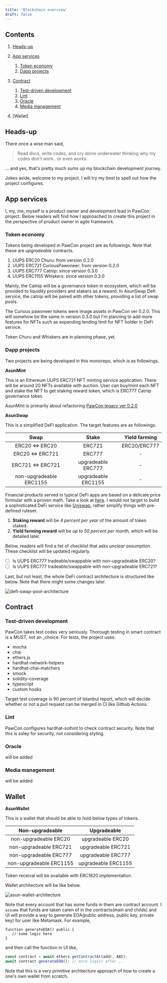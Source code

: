 ```yaml
---
title: 'Blockchain overview'
draft: false
---
```


## Contents

1. [Heads-up](#heads-up)

1. [App services](#app-services)

   1. [Token economy](#token-economy)
   1. [Dapp projects](#dapp-projects)

1. [Contract](#contract)

   1. [Test-driven development](#test-driven-development)
   1. [Lint](#lint)
   1. [Oracle](#oracle)
   1. [Media management](#media-management)

1. [Wallet]

## Heads-up

There once a wise man said,

> Read docs, write codes, and cry alone underwater thinking why my codes don't work.. or even _works_.

... and yes, that's pretty much sums up my blockchain development journey.

Jokes aside, welcome to my project. I will try my best to spell out how the project configures.

## App services

I, my, me, myself is a product owner and development lead in PawCon project. Below readers will find how I approached to create this project in the perspective of product owner in agile framework.

### Token economy

Tokens being developed in PawCon project are as followings. Note that these are _upgradeable_ contracts.

1. UUPS ERC20 Churu: from version 0.2.0
1. UUPS ERC721 CuriousPawoneer: from version 0.2.0
1. UUPS ERC777 Catnip: since version 0.3.0
1. UUPS ERC1155 Whiskers: since version 0.3.0

Mainly, the Catnip will be a governance token in ecosystem, which will be provided to liquidity providers and stakers as a reward. In AsunSwap Defi service, the catnip will be paired with other tokens, providing a list of swap pools.

The Curious pawoneer tokens were image assets in PawCon ver 0.2.0. This will somehow be the same in version 0.3.0 but I'm planning to add more features for NFTs such as expanding lending limit for NFT holder in DeFi service.

Token Churu and Whiskers are in planning phase, yet.

### Dapp projects

Two projects are being developed in this monorepo, which is as followings.

**AsunMint**

This is an Ethereum UUPS ERC721 NFT minting service application. There will be around 20 NFTs available with auction. User can buy/mint each NFT and stake the NFT to get staking reward token, which is ERC777 Catnip governance token.

AsunMint is primarily about refactoring [PawCon legacy ver 0.2.0](https://github.com/developerasun/pawcon)

**AsunSwap**

This is a simplified DeFi application. The target features are as followings.

|          Swap           |        Stake        | Yield farming |
| :---------------------: | :-----------------: | :-----------: |
|     ERC20 <=> ERC20     |       ERC721        | ERC20/ERC777  |
|    ERC20 <=> ERC721     |       ERC777        |       -       |
|    ERC721 <=> ERC721    | upgradeable ERC777  |       -       |
| non-upgradeable ERC1155 | upgradeable ERC1155 |       -       |

Financial products served in typical DeFi apps are based on a delicate price formular with a proven math. Take a look at [here](https://uniswap.org/whitepaper-v3.pdf). I would not target to build a sophisticated DeFi service like [Uniswap](https://app.uniswap.org/#/swap?chain=mainnet), rather simplify things with pre-defined ruleset.

1. **Staking reward** will be _4 percent per year_ of the amount of token staked.
1. **Yield farming reward** will be _up to 50 percent per month_, which will be detailed later.

Below, readers will find a list of checklist that asks _unclear assumption_. These checklist will be updated regularly.

- [ ] Is UUPS ERC777 tradeable/swappable with non-upgradeable ERC20?
- [ ] Is UUPS ERC777 tradeable/swappable with non-upgradeable ERC721?

Last, but not least, the whole DeFi contract architecture is structured like below. Note that there might some changes later.

![defi-swap-pool-architecture](https://user-images.githubusercontent.com/83855174/184159638-3eb8971e-4add-43a6-adf3-6f2a672ef7ef.jpg)

## Contract

### Test-driven development

PawCon takes test codes very seriously. Thorough testing in smart contract is a _MUST_, not an \_choice. For tests, the project uses:

- mocha
- chai
- ethers.js
- hardhat-network-helpers
- hardhat-chai-matchers
- smock
- solidity-coverage
- typescript
- custom hooks

Target test coverage is 90 percent of Istanbul report, which will decide whether or not a pull request can be merged in CI like Github Actions.

### Lint

PawCon configures hardhat-solhint to check contract security. Note that this is soley for security, not considering styling.

### Oracle

will be added

### Media management

will be added

## Wallet

**AsunWallet**

This is a wallet that should be able to hold below types of tokens.

|     Non-upgradeable     |     Upgradeable     |
| :---------------------: | :-----------------: |
|  non-upgradeable ERC20  |  upgradeable ERC20  |
| non-upgradeable ERC721  | upgradeable ERC721  |
| non-upgradeable ERC777  | upgradeable ERC777  |
| non-upgradeable ERC1155 | upgradeable ERC1155 |

Token receival will be available with ERC1820 implementation.

Wallet architecture will be like below.

![asun-wallet-architecture](https://user-images.githubusercontent.com/83855174/184156248-507f7315-50ce-4af5-a30d-619f7917e80d.jpg)

Note that every account that has some funds in them are contract account. I `assume` that funds are taken caren of in the contracts(main and childs) and UI will provide a way to generate EOA(public address, public key, private key) for user like Metamask. For example,

```solidity
function generateEOA() public {
   // some logic here
}
```

and then call the function in UI like,

```js
const contract = await ethers.getContractAt(addr, ABI);
await contract.generateEOA(); // more logics after ..
```

Note that this is a very primitive architecture approach of how to create a one's own wallet from scratch.
